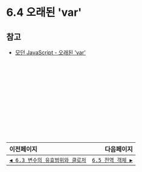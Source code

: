 # 6.4 오래된 'var'   
## 참고   
- [모던 JavaScript - 오래된 'var'](https://ko.javascript.info/var)

　   
　   
　   
　   
　   
　   
---   
|이전페이지|다음페이지|
|:---|---:|
|[`◀ 6.3 변수의 유효범위와 클로저`](./6.3_closure.md)|[`6.5 전역 객체 ▶`](./6.5_global-object.md)|
